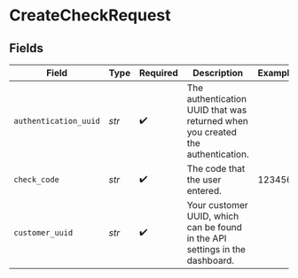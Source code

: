 # CreateCheckRequest


## Fields

| Field                                                                          | Type                                                                           | Required                                                                       | Description                                                                    | Example                                                                        |
| ------------------------------------------------------------------------------ | ------------------------------------------------------------------------------ | ------------------------------------------------------------------------------ | ------------------------------------------------------------------------------ | ------------------------------------------------------------------------------ |
| `authentication_uuid`                                                          | *str*                                                                          | :heavy_check_mark:                                                             | The authentication UUID that was returned when you created the authentication. |                                                                                |
| `check_code`                                                                   | *str*                                                                          | :heavy_check_mark:                                                             | The code that the user entered.                                                | 123456                                                                         |
| `customer_uuid`                                                                | *str*                                                                          | :heavy_check_mark:                                                             | Your customer UUID, which can be found in the API settings in the dashboard.   |                                                                                |